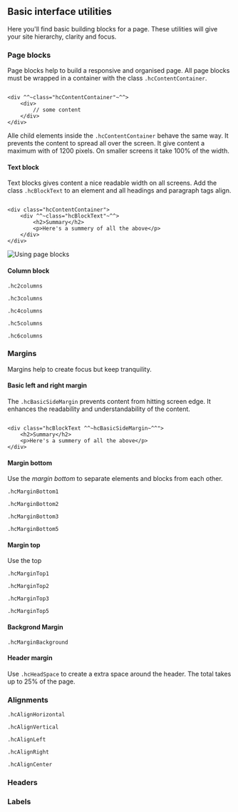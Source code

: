 ## Basic interface utilities

Here you'll find basic building blocks for a page.  These utilities will give your site hierarchy, clarity and focus.
### Page blocks
Page blocks help to build a responsive and organised page. All page blocks must be wrapped in a container with the class `.hcContentContainer`.

```

<div ^^~class="hcContentContainer"~^^>
	<div>
		// some content
	</div>
</div>

```

Alle child elements inside the `.hcContentContainer` behave the same way. It prevents the content to spread all over the screen. It give content a maximum with of 1200 pixels. On smaller screens it take 100% of the width.


#### Text block
Text blocks gives content a nice readable width on all screens. Add the class `.hcBlockText` to an element and all headings and paragraph tags align.


```

<div class="hcContentContainer">
	<div ^^~class="hcBlockText"~^^>
		<h2>Summary</h2>
		<p>Here's a summery of all the above</p>
	</div>
</div>

```

![Using page blocks](images/page-blocks.svg)


#### Column block
`.hc2columns`

`.hc3columns`

`.hc4columns`

`.hc5columns`

`.hc6columns`

### Margins
Margins help to create focus but keep tranquility.
#### Basic left and right margin
The `.hcBasicSideMargin` prevents content from hitting screen edge. It enhances the readability and understandability of the content.

```

<div class="hcBlockText ^^~hcBasicSideMargin~^^">
	<h2>Summary</h2>
	<p>Here's a summery of all the above</p>
</div>

```

#### Margin bottom
Use the _margin bottom_ to separate elements and blocks from each other.

`.hcMarginBottom1`

`.hcMarginBottom2`

`.hcMarginBottom3`

`.hcMarginBottom5`

#### Margin top
Use the top

`.hcMarginTop1`

`.hcMarginTop2`

`.hcMarginTop3`

`.hcMarginTop5`

#### Backgrond Margin
`.hcMarginBackground`


#### Header margin
Use `.hcHeadSpace` to create a extra space around the header. The total takes up to 25% of the page.

### Alignments

`.hcAlignHorizontal`


`.hcAlignVertical`


`.hcAlignLeft`


`.hcAlignRight`


`.hcAlignCenter`

### Headers
### Labels
